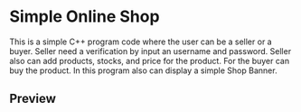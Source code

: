 # Simple Online Shop

This is a simple C++ program code where the user can be a seller or a buyer. Seller need a verification by input an username and password. Seller also can add products, stocks, and price for the product. For the buyer can buy the product. In this program also can display a simple Shop Banner.

## Preview
